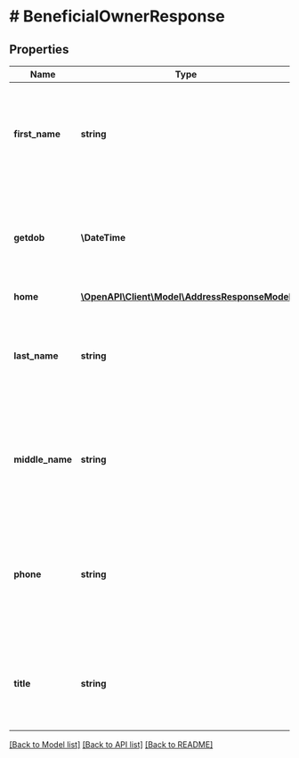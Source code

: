 # # BeneficialOwnerResponse

## Properties

Name | Type | Description | Notes
------------ | ------------- | ------------- | -------------
**first_name** | **string** | First name of the beneficial owner.  This field is returned if it exists in the resource. | [optional]
**getdob** | **\DateTime** | Date of birth of the beneficial owner.  This field is returned if it exists in the resource. | [optional]
**home** | [**\OpenAPI\Client\Model\AddressResponseModel**](AddressResponseModel.md) |  | [optional]
**last_name** | **string** | Last name of the beneficial owner.  This field is returned if it exists in the resource. | [optional]
**middle_name** | **string** | Middle name of the beneficial owner.  This field is returned if it exists in the resource. | [optional]
**phone** | **string** | Ten-digit phone number of the beneficial owner.  This field is returned if it exists in the resource. | [optional]
**title** | **string** | Title of the beneficial owner.  This field is returned if it exists in the resource. | [optional]

[[Back to Model list]](../../README.md#models) [[Back to API list]](../../README.md#endpoints) [[Back to README]](../../README.md)

